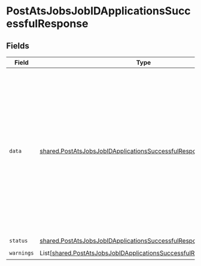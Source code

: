 # PostAtsJobsJobIDApplicationsSuccessfulResponse


## Fields

| Field                                                                                                                                                                                                                                                                                                                                                                                                                                                 | Type                                                                                                                                                                                                                                                                                                                                                                                                                                                  | Required                                                                                                                                                                                                                                                                                                                                                                                                                                              | Description                                                                                                                                                                                                                                                                                                                                                                                                                                           | Example                                                                                                                                                                                                                                                                                                                                                                                                                                               |
| ----------------------------------------------------------------------------------------------------------------------------------------------------------------------------------------------------------------------------------------------------------------------------------------------------------------------------------------------------------------------------------------------------------------------------------------------------- | ----------------------------------------------------------------------------------------------------------------------------------------------------------------------------------------------------------------------------------------------------------------------------------------------------------------------------------------------------------------------------------------------------------------------------------------------------- | ----------------------------------------------------------------------------------------------------------------------------------------------------------------------------------------------------------------------------------------------------------------------------------------------------------------------------------------------------------------------------------------------------------------------------------------------------- | ----------------------------------------------------------------------------------------------------------------------------------------------------------------------------------------------------------------------------------------------------------------------------------------------------------------------------------------------------------------------------------------------------------------------------------------------------- | ----------------------------------------------------------------------------------------------------------------------------------------------------------------------------------------------------------------------------------------------------------------------------------------------------------------------------------------------------------------------------------------------------------------------------------------------------- |
| `data`                                                                                                                                                                                                                                                                                                                                                                                                                                                | [shared.PostAtsJobsJobIDApplicationsSuccessfulResponseData](../../models/shared/postatsjobsjobidapplicationssuccessfulresponsedata.md)                                                                                                                                                                                                                                                                                                                | :heavy_check_mark:                                                                                                                                                                                                                                                                                                                                                                                                                                    | N/A                                                                                                                                                                                                                                                                                                                                                                                                                                                   | {<br/>"id": "26vafvWSRmbhNcxJYqjCzuJg",<br/>"remote_id": "32",<br/>"outcome": "HIRED",<br/>"rejection_reason_name": "Any text string",<br/>"current_stage_id": "5J7L4b48wBfffYwek9Az9pkM",<br/>"job_id": "H5daSm8e85Dmvmne3wLeCPhX",<br/>"candidate_id": "H77fDF8uvEzGNPRubiz5DvQ7",<br/>"changed_at": "2022-08-07T14:01:29.196Z",<br/>"remote_deleted_at": null,<br/>"remote_created_at": "2022-08-07T14:01:29.196Z",<br/>"remote_updated_at": "2022-08-07T14:01:29.196Z",<br/>"remote_data": null<br/>} |
| `status`                                                                                                                                                                                                                                                                                                                                                                                                                                              | [shared.PostAtsJobsJobIDApplicationsSuccessfulResponseStatus](../../models/shared/postatsjobsjobidapplicationssuccessfulresponsestatus.md)                                                                                                                                                                                                                                                                                                            | :heavy_check_mark:                                                                                                                                                                                                                                                                                                                                                                                                                                    | N/A                                                                                                                                                                                                                                                                                                                                                                                                                                                   |                                                                                                                                                                                                                                                                                                                                                                                                                                                       |
| `warnings`                                                                                                                                                                                                                                                                                                                                                                                                                                            | List[[shared.PostAtsJobsJobIDApplicationsSuccessfulResponseWarnings](../../models/shared/postatsjobsjobidapplicationssuccessfulresponsewarnings.md)]                                                                                                                                                                                                                                                                                                  | :heavy_check_mark:                                                                                                                                                                                                                                                                                                                                                                                                                                    | N/A                                                                                                                                                                                                                                                                                                                                                                                                                                                   |                                                                                                                                                                                                                                                                                                                                                                                                                                                       |